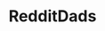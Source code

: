 ---
title: RedditDads
crosslinks:
- gtaonline
- youtubefactsbot
- funny
- BF1AdvancedTactics
- NMSGalacticHub
- alotabot
- '2013'
- Serendipity
- pcars
- autourbanbot
- tmsbmeta
- gifs
- wholesomebestof
- ClarenceCartoon
- theadventurezone
- IHateNigel
- GreatXboxDeals
- PS4Deals
- GrandTheftAutoV
- Wildlands
---
